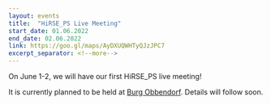 ```yaml
---
layout: events
title:  "HiRSE_PS Live Meeting"
start_date: 01.06.2022
end_date: 02.06.2022
link: https://goo.gl/maps/AyDXUQWHTyQJzJPC7
excerpt_separator: <!--more-->
---
```


On June 1-2, we will have our first HiRSE_PS live meeting! 

<!--more-->

It is currently planned to be held at [Burg Obbendorf](https://goo.gl/maps/966SQ17KG9U6JCo87). Details will follow soon.
